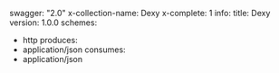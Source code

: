 swagger: "2.0"
x-collection-name: Dexy
x-complete: 1
info:
  title: Dexy
  version: 1.0.0
schemes:
- http
produces:
- application/json
consumes:
- application/json